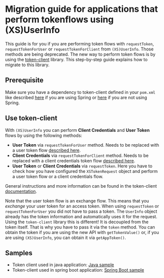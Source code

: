# Migration guide for applications that perform tokenflows using (XS)UserInfo

This guide is for you if you are performing token flows with `requestToken`, `requestTokenForUser` or
`requestTokenForClient` from `(XS)UserInfo`. Those methods are being deprecated. The new way to perform token flows is
by using the [token-client](/token-client) library. This step-by-step guide explains how to migrate to this library.


## Prerequisite

Make sure you have a dependency to token-client defined in your `pom.xml` like described
[here](/token-client#configuration-for-javaspring-applications) if you are using Spring or
[here](/token-client#configuration-for-java-applications) if you are not using Spring.

## Use token-client

With `(XS)UserInfo` you can perform **Client Credentials** and **User Token** flows by using the following methods:

  - **User Token** via `requestTokenForUser` method. Needs to be replaced with a user token flow [described here](/token-client#user-token-flow).
  - **Client Credentials** via `requestTokenForClient` method.  Needs to be replaced with a client credentials token flow [described here](/token-client#client-credentials-token-flow).
  - **User Token** or **Client Credentials** via  `requestToken`. Here you have to check how you have configured the `XSTokenRequest` object and perform a user token flow or a client credentials flow.

General instructions and more information can be found in the token-client [documentation](/token-client).

Note that the user token flow is an exchange flow. This means that you *exchange* your user token for an access token.
When using `requestToken` or `requestTokenForUser` you did not have to pass a token. The `UserInfo` object already has
the token information and automatically uses it for the request. Using the `token-client` library this is different! It
is decoupled from the token itself. That is why you have to pass it via the `token` method. You can obtain the token if
you are using the new API with `getTokenValue()` or, if you are using `(XS)UserInfo`, you can obtain it via
`getAppToken()`.

## Samples
- Token client used in java application: [Java sample](/samples/java-tokenclient-usage)
- Token-client used in spring boot application: [Spring Boot sample](/samples/spring-security-xsuaa-usage)

